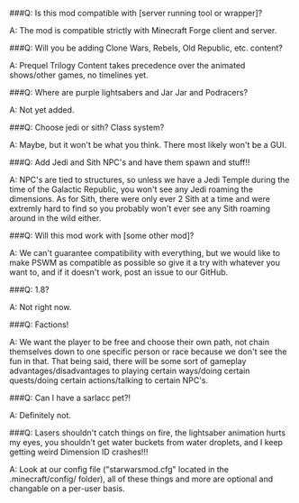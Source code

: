 ###Q: Is this mod compatible with [server running tool or wrapper]?

A: The mod is compatible strictly with Minecraft Forge client and server.




###Q: Will you be adding Clone Wars, Rebels, Old Republic, etc. content?

A: Prequel Trilogy Content takes precedence over the animated shows/other games, no timelines yet.




###Q: Where are purple lightsabers and Jar Jar and Podracers?

A: Not yet added.




###Q: Choose jedi or sith? Class system?

A: Maybe, but it won't be what you think. There most likely won't be a GUI.




###Q: Add Jedi and Sith NPC's and have them spawn and stuff!!

A: NPC's are tied to structures, so unless we have a Jedi Temple during the time of the Galactic Republic, you won't see any Jedi roaming the dimensions.  As for Sith, there were only ever 2 Sith at a time and were extremly hard to find so you probably won't ever see any Sith roaming around in the wild either.




###Q: Will this mod work with [some other mod]?

A: We can't guarantee compatibility with everything, but we would like to make PSWM as compatible as possible so give it a try with whatever you want to, and if it doesn't work, post an issue to our GitHub.




###Q: 1.8?

A: Not right now.




###Q: Factions!

A: We want the player to be free and choose their own path, not chain themselves down to one specific person or race because we don't see the fun in that.  That being said, there will be some sort of gameplay advantages/disadvantages to playing certain ways/doing certain quests/doing certain actions/talking to certain NPC's.




###Q: Can I have a sarlacc pet?!

A: Definitely not.




###Q: Lasers shouldn't catch things on fire, the lightsaber animation hurts my eyes, you shouldn't get water buckets from water droplets, and I keep getting weird Dimension ID crashes!!!

A: Look at our config file ("starwarsmod.cfg" located in the .minecraft/config/ folder), all of these things and more are optional and changable on a per-user basis.
